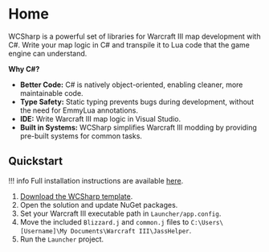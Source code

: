 # Home

WCSharp is a powerful set of libraries for Warcraft III map development with C#. Write your map logic in C# and transpile it to Lua code that the game engine can understand.

**Why C#?**

- **Better Code:** C# is natively object-oriented, enabling cleaner, more maintainable code.
- **Type Safety:** Static typing prevents bugs during development, without the need for EmmyLua annotations.
- **IDE:** Write Warcraft III map logic in Visual Studio.
- **Built in Systems:** WCSharp simplifies Warcraft III modding by providing pre-built systems for common tasks.

## Quickstart

!!! info
    Full installation instructions are available [here](getting-started.md).

1. [Download the WCSharp template](https://github.com/Orden4/WCSharp/wiki/WCSharp-template).
2. Open the solution and update NuGet packages.
3. Set your Warcraft III executable path in `Launcher/app.config`.
4. Move the included `Blizzard.j` and `common.j` files to `C:\Users\[Username]\My Documents\Warcraft III\JassHelper`.
5. Run the `Launcher` project.